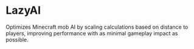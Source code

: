 # LazyAI
Optimizes Minecraft mob AI by scaling calculations based on distance to players, improving performance with as minimal gameplay impact as possible.

